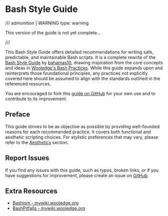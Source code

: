 # Bash Style Guide

/// admonition | WARNING type: warning

This version of the guide is not yet complete...

///

This Bash Style Guide offers detailed recommendations for writing safe, predictable, and maintainable Bash scripts. It is a complete rewrite of the [Bash Style Guide](https://github.com/bahamas10/bash-style-guide) by [bahamas10](https://github.com/bahamas10), drawing inspiration from the core concepts and ideas in [Wooledge's Bash Practices](http://mywiki.wooledge.org/BashGuide/Practices). While this guide expands upon and reinterprets those foundational principles, any practices not explicitly covered here should be assumed to align with the standards outlined in the referenced resources.

You are encouraged to fork this [guide on GitHub](https://github.com/StrangeRanger/bash-style-guide) for your own use and to contribute to its improvement.

## Preface

This guide strives to be as objective as possible by providing well-founded reasons for each recommended practice. It covers both functional and aesthetic scripting choices. For stylistic preferences that may vary, please refer to the [Aesthetics](guidelines/aesthetics.md) section.

## Report Issues

If you find any issues with this guide, such as typos, broken links, or if you have suggestions for improvement, please create an issue on [GitHub](https://github.com/StrangeRanger/bash-style-guide/issues).

## Extra Resources

- [Bashism - mywiki.wooledge.org](https://mywiki.wooledge.org/Bashism)
- [BashPitfalls - mywiki.wooledge.org](https://mywiki.wooledge.org/BashPitfalls)
